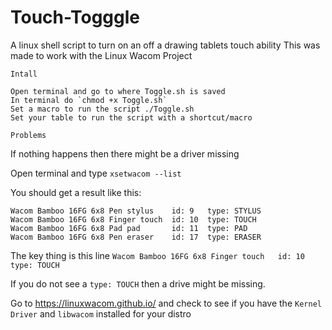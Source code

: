 # Touch-Togggle
A linux shell script to turn on an off a drawing tablets touch ability 
This was made to work with the Linux Wacom Project

`Intall`
```Download the Toggle.sh file
Open terminal and go to where Toggle.sh is saved
In terminal do `chmod +x Toggle.sh`
Set a macro to run the script ./Toggle.sh
Set your table to run the script with a shortcut/macro
```

`Problems`

If nothing happens then there might be a driver missing

Open terminal and type `xsetwacom --list`

You should get a result like this:

```
Wacom Bamboo 16FG 6x8 Pen stylus	id: 9	type: STYLUS    
Wacom Bamboo 16FG 6x8 Finger touch	id: 10	type: TOUCH     
Wacom Bamboo 16FG 6x8 Pad pad   	id: 11	type: PAD       
Wacom Bamboo 16FG 6x8 Pen eraser	id: 17	type: ERASER
```

The key thing  is this line
```Wacom Bamboo 16FG 6x8 Finger touch	id: 10	type: TOUCH ```

If you do not see a `type: TOUCH` then a drive might be missing.

Go to https://linuxwacom.github.io/ and check to see if you have the `Kernel Driver` and `libwacom` installed for your distro
